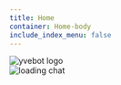 ```yaml
---
title: Home
container: Home-body
include_index_menu: false
---
```


<div class="Logo">
  <img src="assets/images/logo-white.png" alt="yvebot logo" />
</div>

<div class="Chat">
  <div class="Chat-loading">
    <img src="assets/images/loading.gif" alt="loading chat" />
  </div>
</div>

<script src="//cdn.jsdelivr.net/npm/yve-bot@latest/ui.js"></script>
<script src="assets/js/chat.js"></script>
